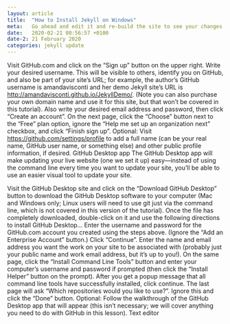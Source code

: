 ```yaml
---
layout: article
title:  "How to Install Jekyll on Windows"
meta:   Go ahead and edit it and re-build the site to see your changes. You can rebuild the site in many different ways
date:   2020-02-21 00:56:57 +0100
date-2: 21 February 2020
categories: jekyll update
---
```


Visit GitHub.com and click on the “Sign up” button on the upper right. Write your desired username. This will be visible to others, identify you on GitHub, and also be part of your site’s URL; for example, the author’s GitHub username is amandavisconti and her demo Jekyll site’s URL is http://amandavisconti.github.io/JekyllDemo/. (Note you can also purchase your own domain name and use it for this site, but that won’t be covered in this tutorial). Also write your desired email address and password, then click “Create an account”.
On the next page, click the “Choose” button next to the “Free” plan option, ignore the “Help me set up an organization next” checkbox, and click “Finish sign up”.
Optional: Visit https://github.com/settings/profile to add a full name (can be your real name, GitHub user name, or something else) and other public profile information, if desired.
GitHub Desktop app
The GitHub Desktop app will make updating your live website (one we set it up) easy—instead of using the command line every time you want to update your site, you’ll be able to use an easier visual tool to update your site.

Visit the GitHub Desktop site and click on the “Download GitHub Desktop” button to download the GitHub Desktop software to your computer (Mac and Windows only; Linux users will need to use git just via the command line, which is not covered in this version of the tutorial).
Once the file has completely downloaded, double-click on it and use the following directions to install GitHub Desktop…
Enter the username and password for the GitHub.com account you created using the steps above. (Ignore the “Add an Enterprise Account” button.) Click “Continue”.
Enter the name and email address you want the work on your site to be associated with (probably just your public name and work email address, but it’s up to you!).
On the same page, click the “Install Command Line Tools” button and enter your computer’s username and password if prompted (then click the “Install Helper” button on the prompt). After you get a popup message that all command line tools have successfully installed, click continue.
The last page will ask “Which repositories would you like to use?”. Ignore this and click the “Done” button.
Optional: Follow the walkthrough of the GitHub Desktop app that will appear (this isn’t necessary; we will cover anything you need to do with GitHub in this lesson).
Text editor